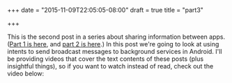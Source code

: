 +++
date = "2015-11-09T22:05:05-08:00"
draft = true
title = "part3"

+++

This is the second post in a series about sharing information between apps. ([Part 1 is here](/android/intents/part1/), and [part 2 is here](/android/intents/part2/).) In this post we're going to look at using intents to send broadcast messages to background services in Android. I'll be providing videos that cover the text contents of these posts (plus insightful things), so if you want to watch instead of read, check out the video below:

